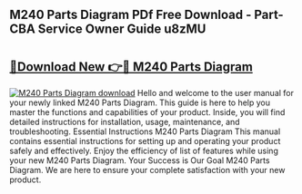 ## M240 Parts Diagram PDf Free Download - Part-CBA Service Owner Guide u8zMU

# <h2><a href="http://dftdi5.blite.top/?on=M240+Parts+Diagram">🔗Download New 👉🔴 M240 Parts Diagram</a></h2>

[![M240 Parts Diagram download](https://i.imgur.com/lujVjoI.png)](http://dftdi5.blite.top/?on=M240+Parts+Diagram)
Hello and welcome to the user manual for your newly linked M240 Parts Diagram. This guide is here to help you master the functions and capabilities of your product. Inside, you will find detailed instructions for installation, usage, maintenance, and troubleshooting. Essential Instructions M240 Parts Diagram This manual contains essential instructions for setting up and operating your product safely and effectively. Enjoy the efficiency of list of features while using your new M240 Parts Diagram. Your Success is Our Goal M240 Parts Diagram. We are here to ensure your complete satisfaction with your new product.
